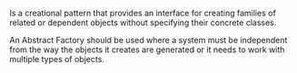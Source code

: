 Is a creational pattern that provides an interface for creating families of related or dependent objects without specifying their concrete classes.

An Abstract Factory should be used where a system must be independent from the way the objects it creates are generated or it needs to work with multiple types of objects.
